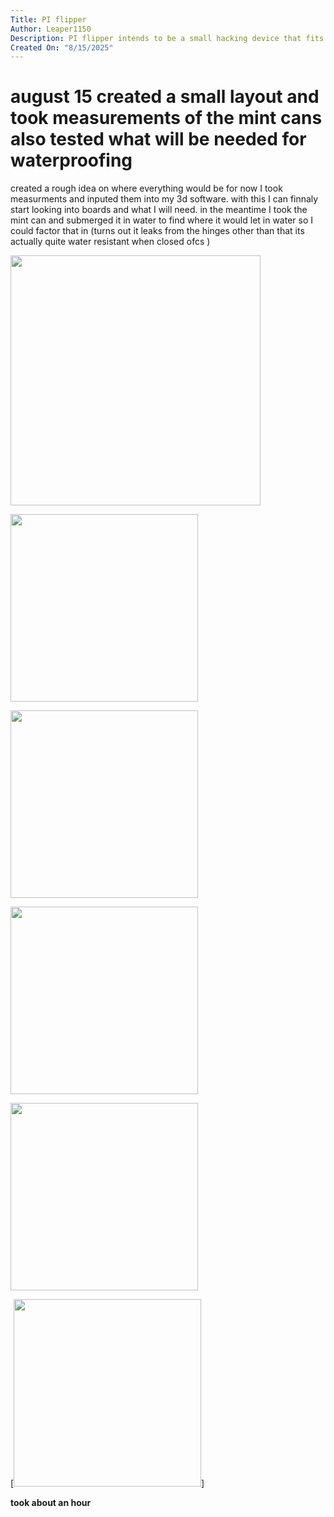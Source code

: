 ```yaml
---
Title: PI flipper
Author: Leaper1150
Description: PI flipper intends to be a small hacking device that fits in the many mint cans I have laying arround.
Created On: "8/15/2025"
---
```


# august 15 created a small layout and took measurements of the mint cans also tested what will be needed for waterproofing

created a rough idea on where everything would be for now 
I took measurments and inputed them into my 3d software.
with this I can finnaly start looking into boards and what I will need.
in the meantime I took the mint can and submerged it in water to find where it would let in water so I could factor that in 
(turns out it leaks from the hinges other than that its actually quite water resistant when closed ofcs ) 

<img src="https://github.com/user-attachments/assets/cc2dc77f-4a39-4c63-9951-c912564946ed" width="400">

[<img src="https://cdn.discordapp.com/attachments/1225643937859895378/1406110327426383882/20250815_212824.jpg" width="300">](https://cdn.discordapp.com/attachments/1225643937859895378/1406110327426383882/20250815_212824.jpg)

[<img src="https://cdn.discordapp.com/attachments/1225643937859895378/1406110331410976828/20250815_212621.jpg" width="300">](https://cdn.discordapp.com/attachments/1225643937859895378/1406110331410976828/20250815_212621.jpg)

[<img src="https://cdn.discordapp.com/attachments/1225643937859895378/1406110332274999408/20250815_212605.jpg" width="300">](https://cdn.discordapp.com/attachments/1225643937859895378/1406110332274999408/20250815_212605.jpg)

[<img src="https://cdn.discordapp.com/attachments/1225643937859895378/1406111250458607646/1406111132627894324remix-1755313444354.png" width="300">](https://cdn.discordapp.com/attachments/1225643937859895378/1406111250458607646/1406111132627894324remix-1755313444354.png)

[<img src="[https://media.discordapp.net/attachments/1225643937859895378/1406111131583512677/20250815_230126_001.jpg" width="300">]



**took about an hour**
 
 
